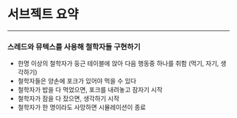 # 서브젝트 요약

---

### 스레드와 뮤텍스를 사용해 철학자들 구현하기

- 한명 이상의 철학자가 둥근 테이블에 앉아 다음 행동중 하나를 취함 (먹기, 자기, 생각하기)
- 철학자들은 양손에 포크가 있어야 먹을 수 있다
- 철학자가 밥을 다 먹었으면, 포크를 내려놓고 잠자기 시작
- 철학자가 잠을 다 잤으면, 생각하기 시작
- 철학자가 한 명이라도 사망하면 시뮬레이션이 종료
